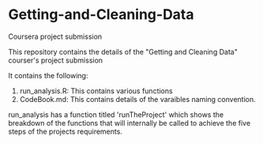 Getting-and-Cleaning-Data
=========================

Coursera project submission

This repository contains the details of the "Getting and Cleaning Data" courser's project submission

It contains the following:

1. run_analysis.R: This contains various functions
2. CodeBook.md: This contains details  of the varaibles naming convention.


run_analysis has a function titled 'runTheProject' which shows the breakdown of the functions that will internally be called
to achieve the five steps of the projects requirements.


